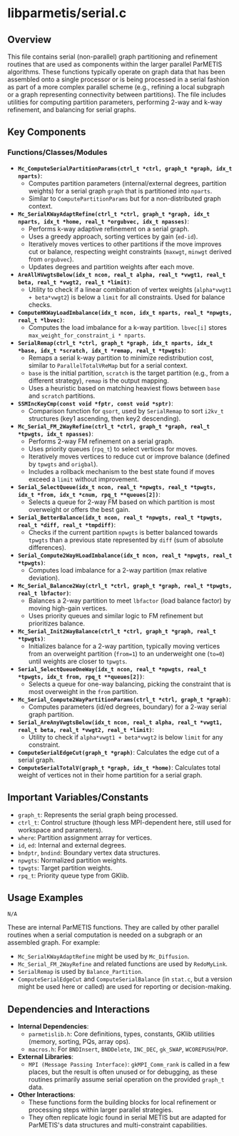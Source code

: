 # libparmetis/serial.c

## Overview

This file contains serial (non-parallel) graph partitioning and refinement routines that are used as components within the larger parallel ParMETIS algorithms. These functions typically operate on graph data that has been assembled onto a single processor or is being processed in a serial fashion as part of a more complex parallel scheme (e.g., refining a local subgraph or a graph representing connectivity between partitions). The file includes utilities for computing partition parameters, performing 2-way and k-way refinement, and balancing for serial graphs.

## Key Components

### Functions/Classes/Modules

*   **`Mc_ComputeSerialPartitionParams(ctrl_t *ctrl, graph_t *graph, idx_t nparts)`**:
    *   Computes partition parameters (internal/external degrees, partition weights) for a serial graph `graph` that is partitioned into `nparts`.
    *   Similar to `ComputePartitionParams` but for a non-distributed graph context.
*   **`Mc_SerialKWayAdaptRefine(ctrl_t *ctrl, graph_t *graph, idx_t nparts, idx_t *home, real_t *orgubvec, idx_t npasses)`**:
    *   Performs k-way adaptive refinement on a serial graph.
    *   Uses a greedy approach, sorting vertices by gain (`ed-id`).
    *   Iteratively moves vertices to other partitions if the move improves cut or balance, respecting weight constraints (`maxwgt`, `minwgt` derived from `orgubvec`).
    *   Updates degrees and partition weights after each move.
*   **`AreAllHVwgtsBelow(idx_t ncon, real_t alpha, real_t *vwgt1, real_t beta, real_t *vwgt2, real_t *limit)`**:
    *   Utility to check if a linear combination of vertex weights (`alpha*vwgt1 + beta*vwgt2`) is below a `limit` for all constraints. Used for balance checks.
*   **`ComputeHKWayLoadImbalance(idx_t ncon, idx_t nparts, real_t *npwgts, real_t *lbvec)`**:
    *   Computes the load imbalance for a k-way partition. `lbvec[i]` stores `max_weight_for_constraint_i * nparts`.
*   **`SerialRemap(ctrl_t *ctrl, graph_t *graph, idx_t nparts, idx_t *base, idx_t *scratch, idx_t *remap, real_t *tpwgts)`**:
    *   Remaps a serial k-way partition to minimize redistribution cost, similar to `ParallelTotalVReMap` but for a serial context.
    *   `base` is the initial partition, `scratch` is the target partition (e.g., from a different strategy), `remap` is the output mapping.
    *   Uses a heuristic based on matching heaviest flows between `base` and `scratch` partitions.
*   **`SSMIncKeyCmp(const void *fptr, const void *sptr)`**:
    *   Comparison function for `qsort`, used by `SerialRemap` to sort `i2kv_t` structures (key1 ascending, then key2 descending).
*   **`Mc_Serial_FM_2WayRefine(ctrl_t *ctrl, graph_t *graph, real_t *tpwgts, idx_t npasses)`**:
    *   Performs 2-way FM refinement on a serial graph.
    *   Uses priority queues (`rpq_t`) to select vertices for moves.
    *   Iteratively moves vertices to reduce cut or improve balance (defined by `tpwgts` and `origbal`).
    *   Includes a rollback mechanism to the best state found if moves exceed a `limit` without improvement.
*   **`Serial_SelectQueue(idx_t ncon, real_t *npwgts, real_t *tpwgts, idx_t *from, idx_t *cnum, rpq_t **queues[2])`**:
    *   Selects a queue for 2-way FM based on which partition is most overweight or offers the best gain.
*   **`Serial_BetterBalance(idx_t ncon, real_t *npwgts, real_t *tpwgts, real_t *diff, real_t *tmpdiff)`**:
    *   Checks if the current partition `npwgts` is better balanced towards `tpwgts` than a previous state represented by `diff` (sum of absolute differences).
*   **`Serial_Compute2WayHLoadImbalance(idx_t ncon, real_t *npwgts, real_t *tpwgts)`**:
    *   Computes load imbalance for a 2-way partition (max relative deviation).
*   **`Mc_Serial_Balance2Way(ctrl_t *ctrl, graph_t *graph, real_t *tpwgts, real_t lbfactor)`**:
    *   Balances a 2-way partition to meet `lbfactor` (load balance factor) by moving high-gain vertices.
    *   Uses priority queues and similar logic to FM refinement but prioritizes balance.
*   **`Mc_Serial_Init2WayBalance(ctrl_t *ctrl, graph_t *graph, real_t *tpwgts)`**:
    *   Initializes balance for a 2-way partition, typically moving vertices from an overweight partition (`from=1`) to an underweight one (`to=0`) until weights are closer to `tpwgts`.
*   **`Serial_SelectQueueOneWay(idx_t ncon, real_t *npwgts, real_t *tpwgts, idx_t from, rpq_t **queues[2])`**:
    *   Selects a queue for one-way balancing, picking the constraint that is most overweight in the `from` partition.
*   **`Mc_Serial_Compute2WayPartitionParams(ctrl_t *ctrl, graph_t *graph)`**:
    *   Computes parameters (id/ed degrees, boundary) for a 2-way serial graph partition.
*   **`Serial_AreAnyVwgtsBelow(idx_t ncon, real_t alpha, real_t *vwgt1, real_t beta, real_t *vwgt2, real_t *limit)`**:
    *   Utility to check if `alpha*vwgt1 + beta*vwgt2` is below `limit` for any constraint.
*   **`ComputeSerialEdgeCut(graph_t *graph)`**: Calculates the edge cut of a serial graph.
*   **`ComputeSerialTotalV(graph_t *graph, idx_t *home)`**: Calculates total weight of vertices not in their home partition for a serial graph.

## Important Variables/Constants

*   `graph_t`: Represents the serial graph being processed.
*   `ctrl_t`: Control structure (though less MPI-dependent here, still used for workspace and parameters).
*   `where`: Partition assignment array for vertices.
*   `id`, `ed`: Internal and external degrees.
*   `bndptr`, `bndind`: Boundary vertex data structures.
*   `npwgts`: Normalized partition weights.
*   `tpwgts`: Target partition weights.
*   `rpq_t`: Priority queue type from GKlib.

## Usage Examples

```
N/A
```
These are internal ParMETIS functions. They are called by other parallel routines when a serial computation is needed on a subgraph or an assembled graph. For example:
*   `Mc_SerialKWayAdaptRefine` might be used by `Mc_Diffusion`.
*   `Mc_Serial_FM_2WayRefine` and related functions are used by `RedoMyLink`.
*   `SerialRemap` is used by `Balance_Partition`.
*   `ComputeSerialEdgeCut` and `ComputeSerialBalance` (in `stat.c`, but a version might be used here or called) are used for reporting or decision-making.

## Dependencies and Interactions

*   **Internal Dependencies**:
    *   `parmetislib.h`: Core definitions, types, constants, GKlib utilities (memory, sorting, PQs, array ops).
    *   `macros.h`: For `BNDInsert`, `BNDDelete`, `INC_DEC`, `gk_SWAP`, `WCOREPUSH`/`POP`.
*   **External Libraries**:
    *   `MPI (Message Passing Interface)`: `gkMPI_Comm_rank` is called in a few places, but the result is often unused or for debugging, as these routines primarily assume serial operation on the provided `graph_t` data.
*   **Other Interactions**:
    *   These functions form the building blocks for local refinement or processing steps within larger parallel strategies.
    *   They often replicate logic found in serial METIS but are adapted for ParMETIS's data structures and multi-constraint capabilities.

```
